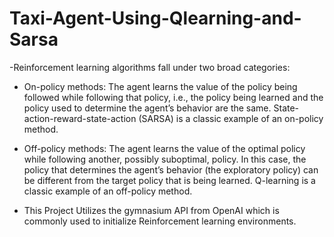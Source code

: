 # Taxi-Agent-Using-Qlearning-and-Sarsa
-Reinforcement learning algorithms fall under two broad categories:

- On-policy methods: The agent learns the value of the policy being followed while following that policy, i.e., the policy being learned and the policy used to determine the agent’s behavior are the same. State-action-reward-state-action (SARSA) is a classic example of an on-policy method.

- Off-policy methods: The agent learns the value of the optimal policy while following another, possibly suboptimal, policy. In this case, the policy that determines the agent’s behavior (the exploratory policy) can be different from the target policy that is being learned. Q-learning is a classic example of an off-policy method.

- This Project Utilizes the gymnasium API from OpenAI which is commonly used to initialize Reinforcement learning environments.
